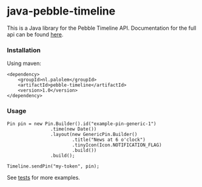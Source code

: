 # java-pebble-timeline

This is a Java library for the Pebble Timeline API. Documentation for the full api can be found [here](https://developer.getpebble.com/guides/timeline/pin-structure/). 

### Installation

Using maven:

```
<dependency>
	<groupId>nl.palolem</groupId>
	<artifactId>pebble-timeline</artifactId>
	<version>1.0</version>
</dependency>
```

### Usage

```
Pin pin = new Pin.Builder().id("example-pin-generic-1")
				.time(new Date())
				.layout(new GenericPin.Builder()
						.title("News at 6 o'clock")
						.tinyIcon(Icon.NOTIFICATION_FLAG)
						.build())
				.build();
				
Timeline.sendPin("my-token", pin);
```

See [tests](src/test/java/nl/palolem/timeline) for more examples. 